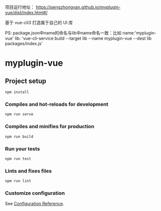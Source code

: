 项目运行地址： https://pengzhongyan.github.io/myplugin-vue/dist/index.html#/

基于 vue-cli3 打造属于自己的 UI 库

PS: package.json中name的命名与lib中name命名一致：比如
name:'myplugin-vue'
lib: 'vue-cli-service build --target lib --name myplugin-vue --dest lib packages/index.js'


# myplugin-vue

## Project setup
```
npm install
```

### Compiles and hot-reloads for development
```
npm run serve
```

### Compiles and minifies for production
```
npm run build
```

### Run your tests
```
npm run test
```

### Lints and fixes files
```
npm run lint
```

### Customize configuration
See [Configuration Reference](https://cli.vuejs.org/config/).
